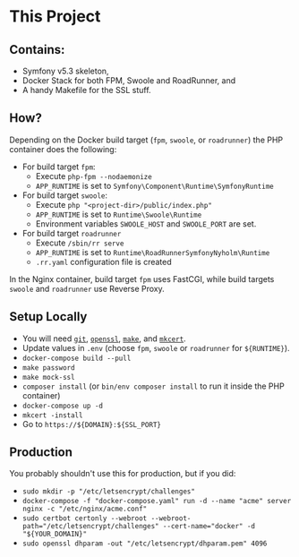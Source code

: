 # This Project

## Contains:

- Symfony v5.3 skeleton,
- Docker Stack for both FPM, Swoole and RoadRunner, and
- A handy Makefile for the SSL stuff.

## How?

Depending on the Docker build target (`fpm`, `swoole`, or `roadrunner`) the PHP container does the following:

- For build target `fpm`:
  - Execute `php-fpm --nodaemonize`
  - `APP_RUNTIME` is set to `Symfony\Component\Runtime\SymfonyRuntime`
- For build target `swoole`:
  - Execute `php "<project-dir>/public/index.php"`
  - `APP_RUNTIME` is set to `Runtime\Swoole\Runtime`
  - Environment variables `SWOOLE_HOST` and `SWOOLE_PORT` are set.
- For build target `roadrunner`
  - Execute `/sbin/rr serve`
  - `APP_RUNTIME` is set to `Runtime\RoadRunnerSymfonyNyholm\Runtime`
  - `.rr.yaml` configuration file is created
  
In the Nginx container, build target `fpm` uses FastCGI, while build targets `swoole` and `roadrunner` use Reverse Proxy.

## Setup Locally

- You will need [`git`](https://git-scm.com/), [`openssl`](https://www.openssl.org/),
  [`make`](https://www.gnu.org/software/make/), and [`mkcert`](https://mkcert.dev/).
- Update values in `.env` (choose `fpm`, `swoole` or `roadrunner` for `${RUNTIME}`).
- `docker-compose build --pull`
- `make password`
- `make mock-ssl`
- `composer install` (or `bin/env composer install` to run it inside the PHP container)
- `docker-compose up -d`
- `mkcert -install`
- Go to `https://${DOMAIN}:${SSL_PORT}`

## Production

You probably shouldn't use this for production, but if you did:

- `sudo mkdir -p "/etc/letsencrypt/challenges"`
- `docker-compose -f "docker-compose.yaml" run -d --name "acme" server nginx -c "/etc/nginx/acme.conf"`
- `sudo certbot certonly --webroot --webroot-path="/etc/letsencrypt/challenges" --cert-name="docker" -d "${YOUR_DOMAIN}"`
- `sudo openssl dhparam -out "/etc/letsencrypt/dhparam.pem" 4096`
